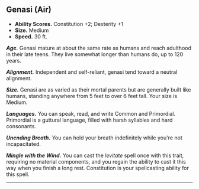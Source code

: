 ﻿## Genasi (Air)

- **Ability Scores.** Constitution +2; Dexterity +1
- **Size.** Medium
- **Speed.** 30 ft.

***Age.*** Genasi mature at about the same rate as humans and reach adulthood in their late teens. They live somewhat longer than humans do, up to 120 years.

***Alignment.*** Independent and self-reliant, genasi tend toward a neutral alignment.

***Size.*** Genasi are as varied as their mortal parents but are generally built like humans, standing anywhere from 5 feet to over 6 feet tall. Your size is Medium.

***Languages.*** You can speak, read, and write Common and Primordial. Primordial is a guttural language, filled with harsh syllables and hard consonants.

***Unending Breath.*** You can hold your breath indefinitely while you're not incapacitated.

***Mingle with the Wind.*** You can cast the *levitate* spell once with this trait, requiring no material components, and you regain the ability to cast it this way when you finish a long rest. Constitution is your spellcasting ability for this spell.

---

